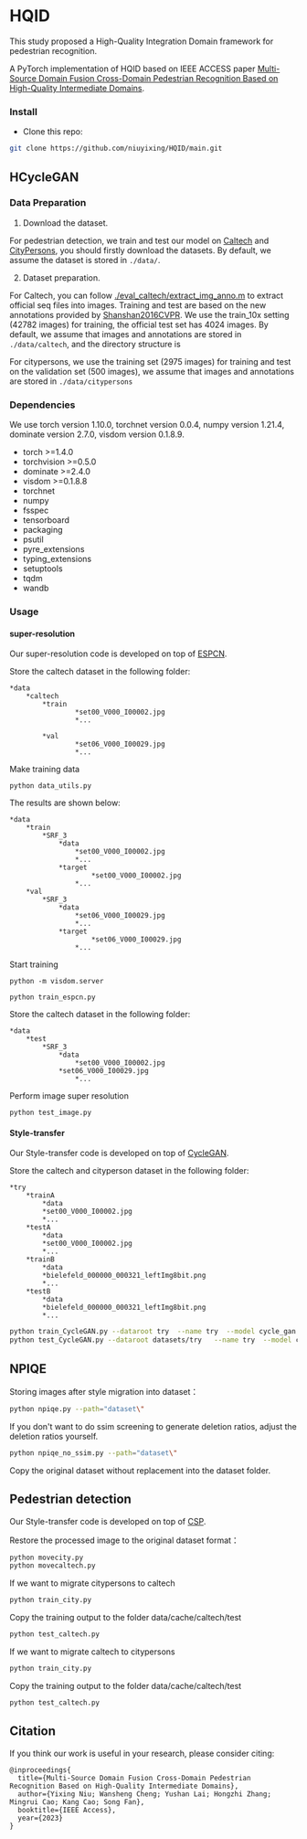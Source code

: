 # HQID
This study proposed a High-Quality Integration Domain framework for pedestrian recognition. 



A PyTorch implementation of HQID based on IEEE ACCESS paper 
[Multi-Source Domain Fusion Cross-Domain Pedestrian Recognition Based on High-Quality Intermediate Domains](https://ieeexplore.ieee.org/document/10188821?source=authoralert).
### Install

- Clone this repo:

```bash
git clone https://github.com/niuyixing/HQID/main.git
```
## HCycleGAN
### Data Preparation

1. Download the dataset.

 For pedestrian detection, we train and test our model on [Caltech](http://www.vision.caltech.edu/Image_Datasets/CaltechPedestrians/) and [CityPersons](https://bitbucket.org/shanshanzhang/citypersons), you should firstly download the datasets. By default, we assume the dataset is stored in `./data/`.

2. Dataset preparation.

 For Caltech, you can follow [./eval_caltech/extract_img_anno.m](./eval_caltech/extract_img_anno.m) to extract official seq files into images. Training and test are based on the new annotations provided by [Shanshan2016CVPR](https://www.mpi-inf.mpg.de/departments/computer-vision-and-multimodal-computing/research/people-detection-pose-estimation-and-tracking/how-far-are-we-from-solving-pedestrian-detection/). We use the train_10x setting (42782 images) for training, the official test set has 4024 images. By default, we assume that images and annotations are stored in `./data/caltech`, and the directory structure is

For citypersons, we use the training set (2975 images) for training and test on the validation set (500 images), we assume that images and annotations are stored in  `./data/citypersons`

### Dependencies
We use torch version 1.10.0, torchnet version 0.0.4, numpy version 1.21.4, dominate version 2.7.0, visdom version 0.1.8.9.
* torch                           >=1.4.0
* torchvision	     >=0.5.0
* dominate	     >=2.4.0
* visdom	                     >=0.1.8.8
* torchnet                      
* numpy		 
* fsspec
* tensorboard
* packaging
* psutil
* pyre_extensions
* typing_extensions
* setuptools
* tqdm
* wandb

### Usage
#### super-resolution
Our super-resolution code is developed on top of [ESPCN](https://github.com/leftthomas/ESPCN).




Store the caltech dataset in the following folder:

```
*data
	*caltech
		*train
        		*set00_V000_I00002.jpg
        		*...

		*val
        		*set06_V000_I00029.jpg
        		*...
```

Make training data

```
python data_utils.py
```

The results are shown below:

```
*data
	*train
		*SRF_3
			*data
        		*set00_V000_I00002.jpg
        		*...
			*target
            		*set00_V000_I00002.jpg
        		*...
	*val
		*SRF_3
			*data
        		*set06_V000_I00029.jpg
        		*...
			*target
            		*set06_V000_I00029.jpg
        		*...
```

Start training

```
python -m visdom.server

python train_espcn.py
```

Store the caltech dataset in the following folder:

```
*data
	*test
		*SRF_3
			*data
        		*set00_V000_I00002.jpg
			*set06_V000_I00029.jpg
        		*...
```

Perform image super resolution

```
python test_image.py
```

#### Style-transfer

Our Style-transfer code is developed on top of [CycleGAN](https://github.com/junyanz/pytorch-CycleGAN-and-pix2pix).



Store the caltech and cityperson dataset in the following folder:
```
*try
	*trainA
		*data
		*set00_V000_I00002.jpg
		*...
	*testA
		*data
		*set00_V000_I00002.jpg
		*...
	*trainB
		*data
		*bielefeld_000000_000321_leftImg8bit.png
		*...
	*testB
		*data
		*bielefeld_000000_000321_leftImg8bit.png
		*...
```


```bash
python train_CycleGAN.py --dataroot try  --name try  --model cycle_gan --pool_size 50 --no_dropout  --crop_size 640  --preprocess crop 
python test_CycleGAN.py --dataroot datasets/try   --name try  --model cycle_gan --phase test --no_dropout --preprocess none --load_size 640
```

## NPIQE
Storing images after style migration into dataset：

```bash
python npiqe.py --path="dataset\"
```
If you don't want to do ssim screening to generate deletion ratios, adjust the deletion ratios yourself.
```bash
python npiqe_no_ssim.py --path="dataset\"
```
Copy the original dataset without replacement into the dataset folder.
## Pedestrian detection
Our Style-transfer code is developed on top of [CSP](https://github.com/liuwei16/CSP).

Restore the processed image to the original dataset format：

```bash
python movecity.py
python movecaltech.py
```
If we want to migrate citypersons to caltech

```bash
python train_city.py
```
Copy the training output to the folder data/cache/caltech/test

```bash
python test_caltech.py
```
If we want to migrate caltech to citypersons

```bash
python train_city.py
```
Copy the training output to the folder data/cache/caltech/test

```bash
python test_caltech.py
```

## Citation
If you think our work is useful in your research, please consider citing:
```
@inproceedings{
  title={Multi-Source Domain Fusion Cross-Domain Pedestrian Recognition Based on High-Quality Intermediate Domains},
  author={Yixing Niu; Wansheng Cheng; Yushan Lai; Hongzhi Zhang; Mingrui Cao; Kang Cao; Song Fan},
  booktitle={IEEE Access},
  year={2023}
}
```
